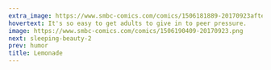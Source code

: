 ```yaml
---
extra_image: https://www.smbc-comics.com/comics/1506181889-20170923after.png
hovertext: It's so easy to get adults to give in to peer pressure.
image: https://www.smbc-comics.com/comics/1506190409-20170923.png
next: sleeping-beauty-2
prev: humor
title: Lemonade
---
```

